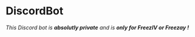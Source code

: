 # DiscordBot
*This Discord bot is **absolutly private** and is **__only__ for FreezIV or Freezay !***
